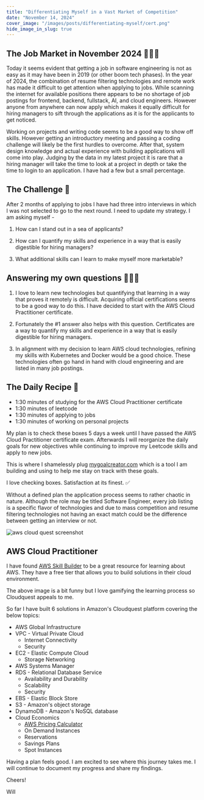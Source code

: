 ```yaml
---
title: "Differentiating Myself in a Vast Market of Competition"
date: "November 14, 2024"
cover_image: "/images/posts/differentiating-myself/cert.png"
hide_image_in_slug: true
---
```


## The Job Market in November 2024 👨🏻‍💻

Today it seems evident that getting a job in software engineering is not as easy as it may have been in 2019 (or other boom tech phases). In the year of 2024, the combination of resume filtering technologies and remote work has made it difficult to get attention when applying to jobs. While scanning the internet for available positions there appears to be no shortage of job postings for frontend, backend, fullstack, AI, and cloud engineers. However anyone from anywhere can now apply which makes it equally difficult for hiring managers to sift through the applications as it is for the applicants to get noticed.

Working on projects and writing code seems to be a good way to show off skills. However getting an introductory meeting and passing a coding challenge will likely be the first hurdles to overcome. After that, system design knowledge and actual experience with building applications will come into play. Judging by the data in my latest project it is rare that a hiring manager will take the time to look at a project in depth or take the time to login to an application. I have had a few but a small percentage.

## The Challenge 🥅

After 2 months of applying to jobs I have had three intro interviews in which I was not selected to go to the next round. I need to update my strategy. I am asking myself -

1. How can I stand out in a sea of applicants?

2. How can I quantify my skills and experience in a way that is easily digestible for hiring managers?

3. What additional skills can I learn to make myself more marketable?

## Answering my own questions 🙋🏻‍♂️

1. I love to learn new technologies but quantifying that learning in a way that proves it remotely is difficult. Acquiring official certifications seems to be a good way to do this. I have decided to start with the AWS Cloud Practitioner certificate.

2. Fortunately the #1 answer also helps with this question. Certificates are a way to quantify my skills and experience in a way that is easily digestible for hiring managers.

3. In alignment with my decision to learn AWS cloud technologies, refining my skills with Kubernetes and Docker would be a good choice. These technologies often go hand in hand with cloud engineering and are listed in many job postings.

## The Daily Recipe 📃

- 1:30 minutes of studying for the AWS Cloud Practitioner certificate
- 1:30 minutes of leetcode
- 1:30 minutes of applying to jobs
- 1:30 minutes of working on personal projects

My plan is to check these boxes 5 days a week until I have passed the AWS Cloud Practitioner certificate exam. Afterwards I will reorganize the daily goals for new objectives while continuing to improve my Leetcode skills and apply to new jobs.

This is where I shamelessly plug [mygoalcreator.com]('https://www.mygoalcreator.com') which is a tool I am building and using to help me stay on track with these goals.

I love checking boxes. Satisfaction at its finest. ✅

Without a defined plan the application process seems to rather chaotic in nature. Although the role may be titled Software Engineer, every job listing is a specific flavor of technologies and due to mass competition and resume filtering technologies not having an exact match could be the difference between getting an interview or not.

<img src="/images/posts/differentiating-myself/cloudpractitioner.png" alt="aws cloud quest screenshot" title="AWS Cloudquest"/>

## AWS Cloud Practitioner

I have found [AWS Skill Builder](https://www.aws.training/) to be a great resource for learning about AWS. They have a free tier that allows you to build solutions in their cloud environment.

The above image is a bit funny but I love gamifying the learning process so Cloudquest appeals to me.

So far I have built 6 solutions in Amazon's Cloudquest platform covering the below topics:

- AWS Global Infrastructure
- VPC - Virtual Private Cloud
  - Internet Connectivity
  - Security
- EC2 - Elastic Compute Cloud
  - Storage Networking
- AWS Systems Manager
- RDS - Relational Database Service
  - Availability and Durability
  - Scalability
  - Security
- EBS - Elastic Block Store
- S3 - Amazon's object storage
- DynamoDB - Amazon's NoSQL database
- Cloud Economics
  - [AWS Pricing Calculator](https://calculator.aws/#/)
  - On Demand Instances
  - Reservations
  - Savings Plans
  - Spot Instances

Having a plan feels good. I am excited to see where this journey takes me. I will continue to document my progress and share my findings.

Cheers!

Will
